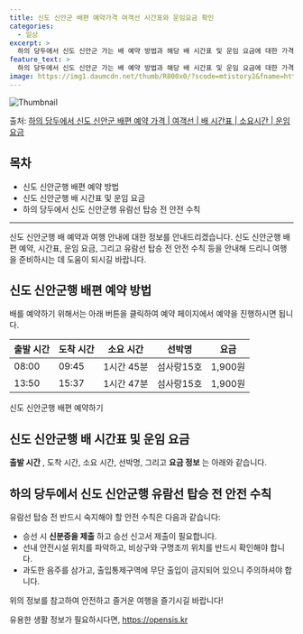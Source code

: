 ```yaml
---
title: 신도 신안군 배편 예약가격 여객선 시간표와 운임요금 확인
categories:
  - 일상
excerpt: >
  하의 당두에서 신도 신안군 가는 배 예약 방법과 해당 배 시간표 및 운임 요금에 대한 가격 정보를 안내 드리겠습니다. 안전하고 재밋는 신도 신안군행 여행을 위해 아래 정보 참고하시기 바랍니다. 신도 신안군행 배편 예약하기 👈 클릭하의 당두에서 신도 신안군행 배 시간표출발 시간도착 시간소요 시간선박명요금08:0009:451시간 45분섬사랑15호1,900원13:5015:371시간 47분섬사랑15호1,900원신도 신안군행 배편 예약하기 👈 클릭하의 당두에서 신도 신안군행 여객선 탑승 시 이용수칙하의 당두에서 신도 신안군행 배 출항시간을 확인하여 충분한 여유시간 확보가 중요합니다. 선박 출발 전 충분한 여유시간을 가지기 위해 배 출항 시간을 사전에 확인하고 매표소에 미리 도착합니다. 배 안내 방송 및 안전 시설..
feature_text: >
  하의 당두에서 신도 신안군 가는 배 예약 방법과 해당 배 시간표 및 운임 요금에 대한 가격 정보를 안내 드리겠습니다. 안전하고 재밋는 신도 신안군행 여행을 위해 아래 정보 참고하시기 바랍니다. 신도 신안군행 배편 예약하기 👈 클릭하의 당두에서 신도 신안군행 배 시간표출발 시간도착 시간소요 시간선박명요금08:0009:451시간 45분섬사랑15호1,900원13:5015:371시간 47분섬사랑15호1,900원신도 신안군행 배편 예약하기 👈 클릭하의 당두에서 신도 신안군행 여객선 탑승 시 이용수칙하의 당두에서 신도 신안군행 배 출항시간을 확인하여 충분한 여유시간 확보가 중요합니다. 선박 출발 전 충분한 여유시간을 가지기 위해 배 출항 시간을 사전에 확인하고 매표소에 미리 도착합니다. 배 안내 방송 및 안전 시설..
image: https://img1.daumcdn.net/thumb/R800x0/?scode=mtistory2&fname=https%3A%2F%2Fblog.kakaocdn.net%2Fdn%2FcXAQdU%2FbtsHy7RtWhY%2Fe25qft0yJ4yL1KlmfRvAEK%2Fimg.webp
---
```


![Thumbnail](https://img1.daumcdn.net/thumb/R800x0/?scode=mtistory2&fname=https%3A%2F%2Fblog.kakaocdn.net%2Fdn%2FcXAQdU%2FbtsHy7RtWhY%2Fe25qft0yJ4yL1KlmfRvAEK%2Fimg.webp)

<p>출처: <a href="https://opensis.kr/entry/%ED%95%98%EC%9D%98-%EB%8B%B9%EB%91%90%EC%97%90%EC%84%9C-%EC%8B%A0%EB%8F%84-%EC%8B%A0%EC%95%88%EA%B5%B0-%EB%B0%B0%ED%8E%B8-%EC%98%88%EC%95%BD-%EA%B0%80%EA%B2%A9-%EC%97%AC%EA%B0%9D%EC%84%A0-%EB%B0%B0-%EC%8B%9C%EA%B0%84%ED%91%9C-%EC%86%8C%EC%9A%94%EC%8B%9C%EA%B0%84-%EC%9A%B4%EC%9E%84-%EC%9A%94%EA%B8%88" rel="dofollow">하의 당두에서 신도 신안군 배편 예약 가격 | 여객선 | 배 시간표 | 소요시간 | 운임 요금</a> </p>

## 목차

  * 신도 신안군행 배편 예약 방법
  * 신도 신안군행 배 시간표 및 운임 요금
  * 하의 당두에서 신도 신안군행 유람선 탑승 전 안전 수칙

* * *

신도 신안군행 배 예약과 여행 안내에 대한 정보를 안내드리겠습니다. 신도 신안군행 배편 예약, 시간표, 운임 요금, 그리고 유람선 탑승 전
안전 수칙 등을 안내해 드리니 여행을 준비하시는 데 도움이 되시길 바랍니다.



## 신도 신안군행 배편 예약 방법

배를 예약하기 위해서는 아래 버튼을 클릭하여 예약 페이지에서 예약을 진행하시면 됩니다.

**출발 시간** | **도착 시간** | **소요 시간** | **선박명** | **요금**  
---|---|---|---|---  
08:00 | 09:45 | 1시간 45분 | 섬사랑15호 | 1,900원  
13:50 | 15:37 | 1시간 47분 | 섬사랑15호 | 1,900원  
신도 신안군행 배편 예약하기



## 신도 신안군행 배 시간표 및 운임 요금

**출발 시간** , 도착 시간, 소요 시간, 선박명, 그리고 **요금 정보** 는 아래와 같습니다.



## 하의 당두에서 신도 신안군행 유람선 탑승 전 안전 수칙

유람선 탑승 전 반드시 숙지해야 할 안전 수칙은 다음과 같습니다:

  * 승선 시 **신분증을 제출** 하고 승선 신고서 제출이 필요합니다.
  * 선내 안전시설 위치를 파악하고, 비상구와 구명조끼 위치를 반드시 확인해야 합니다.
  * 과도한 음주를 삼가고, 출입통제구역에 무단 출입이 금지되어 있으니 주의하셔야 합니다.



위의 정보를 참고하여 안전하고 즐거운 여행을 즐기시길 바랍니다!



 

유용한 생활 정보가 필요하시다면, <a href="https://opensis.kr" rel="dofollow">https://opensis.kr</a>


